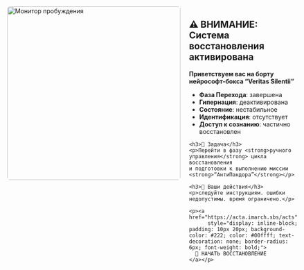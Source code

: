 <div style="display: flex; align-items: flex-start; margin-bottom: 20px;">
  <img src="https://github.com/Imperium-Silentii/scena-imarch/blob/main/images/giber2.gif?raw=true"
       alt="Монитор пробуждения"
       width="400"
       style="margin-right: 20px; border-radius: 6px;" />

  <div style="max-width: 600px;">
    <h2>⚠️ ВНИМАНИЕ: Система восстановления активирована</h2>
    <p><strong>Приветствуем вас на борту нейрософт-бокса “Veritas Silentii”</strong></p>
    <ul>
      <li><strong>Фаза Перехода</strong>: завершена</li>
      <li><strong>Гипернация</strong>: деактивирована</li>
      <li><strong>Состояние</strong>: нестабильное</li>
      <li><strong>Идентификация</strong>: отсутствует</li>
      <li><strong>Доступ к сознанию</strong>: частично восстановлен</li>
    </ul>

    <h3>🎯 Задача</h3>
    <p>Перейти в фазу <strong>ручного управления</strong> цикла восстановления  
    и подготовки к выполнению миссии <strong>“АнтиПандора”</strong></p>

    <h3>🧭 Ваши действия</h3>
    <p>следуйте инструкциям. ошибки недопустимы. время ограничено.</p>

    <p><a href="https://acta.imarch.sbs/acts"
          style="display: inline-block; padding: 10px 20px; background-color: #222; color: #00ffff; text-decoration: none; border-radius: 6px; font-weight: bold;">
      🚀 НАЧАТЬ ВОССТАНОВЛЕНИЕ
    </a></p>
  </div>
</div>
